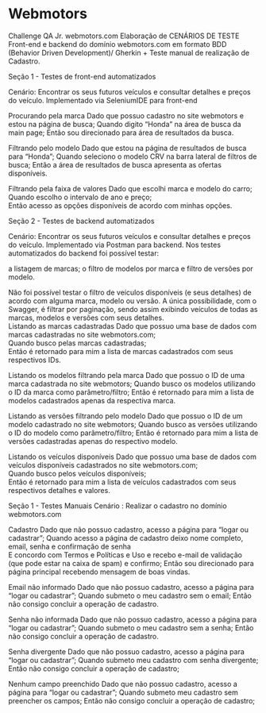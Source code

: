 # Webmotors
Challenge QA Jr.
webmotors.com
Elaboração de CENÁRIOS DE TESTE  
Front-end e backend do domínio webmotors.com em formato BDD (Behavior Driven Development)/ Gherkin + Teste manual de realização de Cadastro.

Seção 1 - Testes de front-end automatizados

Cenário: Encontrar os seus futuros veículos e consultar detalhes e preços do veículo. 
Implementado via SeleniumIDE para front-end

Procurando pela marca
Dado que possuo cadastro no site webmotors e estou na página de busca; 
Quando digito “Honda” na área de busca da main page;
Então sou direcionado para área de resultados da busca.

Filtrando pelo modelo
Dado que estou na página de resultados de busca para “Honda”;
Quando seleciono o modelo CRV na barra lateral de filtros de busca;
Então a área de resultados de busca apresenta as ofertas disponíveis.

Filtrando pela faixa de valores
Dado que escolhi marca e modelo do carro;
Quando escolho o intervalo de ano e preço;  
Então acesso as opções disponíveis de acordo com minhas opções.

Seção 2 - Testes de backend automatizados

Cenário: Encontrar os seus futuros veículos e consultar detalhes e preços do veículo. 
Implementado via Postman para backend. 
Nos testes automatizados do backend  foi possível testar:

 a listagem de marcas; 
 o filtro de modelos por marca e 
 filtro de versões por modelo. 

Não foi possível testar o filtro de  veículos disponíveis (e seus detalhes) de acordo com alguma marca, modelo ou versão. A única possibilidade, com o Swagger, é filtrar por paginação, sendo assim exibindo veículos de todas as marcas, modelos e versões com seus detalhes.  
Listando as marcas cadastradas
Dado que possuo uma base de dados com marcas cadastradas no site webmotors.com;  
Quando busco pelas marcas cadastradas;  
Então é retornado para mim a lista de marcas cadastrados com seus respectivos IDs.

Listando os modelos filtrando pela marca
Dado que possuo o ID de uma marca cadastrada no site webmotors; 
Quando busco os modelos utilizando o ID da marca como parâmetro/filtro; 
Então é retornado para mim a lista de modelos cadastrados apenas da respectiva marca.

Listando as versões filtrando pelo modelo
Dado que possuo o ID de um modelo cadastrado no site webmotors; 
Quando busco as versões utilizando o ID do modelo como parâmetro/filtro; 
Então é retornado para mim a lista de versões cadastradas apenas do respectivo modelo.

Listando os veículos disponíveis
Dado que possuo uma base de dados com veículos disponíveis cadastrados no site webmotors.com;  
Quando busco pelos veículos disponíveis;  
Então é retornado para mim a lista de veículos cadastrados com seus respectivos detalhes e valores.

Seção 1 - Testes Manuais
Cenário : Realizar o cadastro no domínio webmotors.com

Cadastro
Dado que não possuo cadastro, acesso a página para  “logar ou cadastrar”;
Quando acesso a página de cadastro deixo nome completo, email, senha e confirmação de senha   				
E concordo com Termos e Políticas e Uso e recebo e-mail de validação (que pode estar na caixa de spam) e confirmo;
Então sou direcionado para página principal recebendo mensagem de boas vindas.

Email não informado
Dado que não possuo cadastro, acesso a página para  “logar ou cadastrar”;
Quando submeto o meu cadastro sem o email;
Então não consigo concluir a operação de cadastro.

Senha não informada
Dado que não possuo cadastro, acesso a página para  “logar ou cadastrar”;
Quando submeto o meu cadastro sem a senha;
Então não consigo concluir a operação de cadastro.

Senha divergente
Dado que não possuo cadastro, acesso a página para  “logar ou cadastrar”;
Quando submeto meu cadastro com senha divergente;
Então não consigo concluir a operação de cadastro;

Nenhum campo preenchido
Dado que não possuo cadastro, acesso a página para  “logar ou cadastrar”;
Quando submeto meu cadastro sem preencher os campos;
Então não consigo concluir a operação de cadastro;

